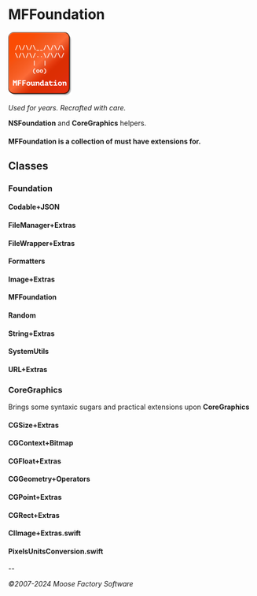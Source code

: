 # MFFoundation

![MFFoundation logo](Icon.png)

*Used for years. Recrafted with care.*

**NSFoundation** and **CoreGraphics** helpers.

#### MFFoundation is a collection of must have extensions for. 


## Classes

### Foundation

#### Codable+JSON
#### FileManager+Extras
#### FileWrapper+Extras
#### Formatters
#### Image+Extras
#### MFFoundation
#### Random
#### String+Extras
#### SystemUtils
#### URL+Extras

### CoreGraphics

Brings some syntaxic sugars and practical extensions upon **CoreGraphics**
#### CGSize+Extras
#### CGContext+Bitmap
#### CGFloat+Extras
#### CGGeometry+Operators
#### CGPoint+Extras
#### CGRect+Extras

#### CIImage+Extras.swift
#### PixelsUnitsConversion.swift

--

*©2007-2024 Moose Factory Software*
